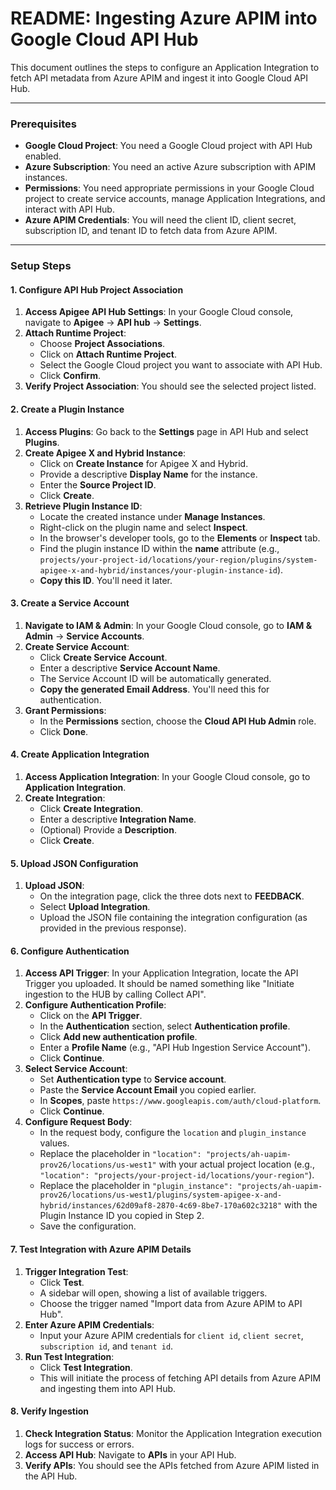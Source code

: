 # README: Ingesting Azure APIM into Google Cloud API Hub

This document outlines the steps to configure an Application Integration to fetch API metadata from Azure APIM and ingest it into Google Cloud API Hub.

***

### Prerequisites
* **Google Cloud Project**: You need a Google Cloud project with API Hub enabled.
* **Azure Subscription**: You need an active Azure subscription with APIM instances.
* **Permissions**: You need appropriate permissions in your Google Cloud project to create service accounts, manage Application Integrations, and interact with API Hub.
* **Azure APIM Credentials**: You will need the client ID, client secret, subscription ID, and tenant ID to fetch data from Azure APIM.

***

### Setup Steps
#### 1. Configure API Hub Project Association
1.  **Access Apigee API Hub Settings**: In your Google Cloud console, navigate to **Apigee** -> **API hub** -> **Settings**.
2.  **Attach Runtime Project**:
    * Choose **Project Associations**.
    * Click on **Attach Runtime Project**.
    * Select the Google Cloud project you want to associate with API Hub.
    * Click **Confirm**.
3.  **Verify Project Association**: You should see the selected project listed.

#### 2. Create a Plugin Instance
1.  **Access Plugins**: Go back to the **Settings** page in API Hub and select **Plugins**.
2.  **Create Apigee X and Hybrid Instance**:
    * Click on **Create Instance** for Apigee X and Hybrid.
    * Provide a descriptive **Display Name** for the instance.
    * Enter the **Source Project ID**.
    * Click **Create**.
3.  **Retrieve Plugin Instance ID**:
    * Locate the created instance under **Manage Instances**.
    * Right-click on the plugin name and select **Inspect**.
    * In the browser's developer tools, go to the **Elements** or **Inspect** tab.
    * Find the plugin instance ID within the **name** attribute (e.g., `projects/your-project-id/locations/your-region/plugins/system-apigee-x-and-hybrid/instances/your-plugin-instance-id`).
    * **Copy this ID**. You'll need it later.

#### 3. Create a Service Account
1.  **Navigate to IAM & Admin**: In your Google Cloud console, go to **IAM & Admin** -> **Service Accounts**.
2.  **Create Service Account**:
    * Click **Create Service Account**.
    * Enter a descriptive **Service Account Name**.
    * The Service Account ID will be automatically generated.
    * **Copy the generated Email Address**. You'll need this for authentication.
3.  **Grant Permissions**:
    * In the **Permissions** section, choose the **Cloud API Hub Admin** role.
    * Click **Done**.

#### 4. Create Application Integration
1.  **Access Application Integration**: In your Google Cloud console, go to **Application Integration**.
2.  **Create Integration**:
    * Click **Create Integration**.
    * Enter a descriptive **Integration Name**.
    * (Optional) Provide a **Description**.
    * Click **Create**.

#### 5. Upload JSON Configuration
1.  **Upload JSON**:
    * On the integration page, click the three dots next to **FEEDBACK**.
    * Select **Upload Integration**.
    * Upload the JSON file containing the integration configuration (as provided in the previous response).

#### 6. Configure Authentication
1.  **Access API Trigger**: In your Application Integration, locate the API Trigger you uploaded. It should be named something like "Initiate ingestion to the HUB by calling Collect API".
2.  **Configure Authentication Profile**:
    * Click on the **API Trigger**.
    * In the **Authentication** section, select **Authentication profile**.
    * Click **Add new authentication profile**.
    * Enter a **Profile Name** (e.g., "API Hub Ingestion Service Account").
    * Click **Continue**.
3.  **Select Service Account**:
    * Set **Authentication type** to **Service account**.
    * Paste the **Service Account Email** you copied earlier.
    * In **Scopes**, paste `https://www.googleapis.com/auth/cloud-platform`.
    * Click **Continue**.
4.  **Configure Request Body**:
    * In the request body, configure the `location` and `plugin_instance` values.
    * Replace the placeholder in `"location": "projects/ah-uapim-prov26/locations/us-west1"` with your actual project location (e.g., `"location": "projects/your-project-id/locations/your-region"`).
    * Replace the placeholder in `"plugin_instance": "projects/ah-uapim-prov26/locations/us-west1/plugins/system-apigee-x-and-hybrid/instances/62d09af8-2870-4c69-8be7-170a602c3218"` with the Plugin Instance ID you copied in Step 2.
    * Save the configuration.

#### 7. Test Integration with Azure APIM Details
1.  **Trigger Integration Test**:
    * Click **Test**.
    * A sidebar will open, showing a list of available triggers.
    * Choose the trigger named "Import data from Azure APIM to API Hub".
2.  **Enter Azure APIM Credentials**:
    * Input your Azure APIM credentials for `client id`, `client secret`, `subscription id`, and `tenant id`.
3.  **Run Test Integration**:
    * Click **Test Integration**.
    * This will initiate the process of fetching API details from Azure APIM and ingesting them into API Hub.

#### 8. Verify Ingestion
1.  **Check Integration Status**: Monitor the Application Integration execution logs for success or errors.
2.  **Access API Hub**: Navigate to **APIs** in your API Hub.
3.  **Verify APIs**: You should see the APIs fetched from Azure APIM listed in the API Hub.